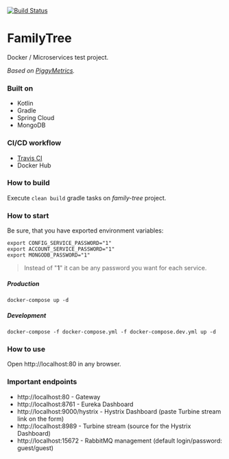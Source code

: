 [![Build Status](https://travis-ci.org/aydarik/family-tree.svg?branch=master)](https://travis-ci.org/aydarik/family-tree)

# FamilyTree

Docker / Microservices test project.

*Based on [PiggyMetrics](https://github.com/sqshq/PiggyMetrics).*

### Built on

- Kotlin
- Gradle
- Spring Cloud
- MongoDB

### CI/CD workflow

- [Travis  CI](https://travis-ci.org/aydarik/family-tree)
- Docker Hub


### How to build

Execute `clean build` gradle tasks on *family-tree* project.

### How to start

Be sure, that you have exported environment variables:

```
export CONFIG_SERVICE_PASSWORD="1"
export ACCOUNT_SERVICE_PASSWORD="1"
export MONGODB_PASSWORD="1"
```

> Instead of "**1**" it can be any password you want for each service.

##### Production

`docker-compose up -d`

##### Development

`docker-compose -f docker-compose.yml -f docker-compose.dev.yml up -d`

### How to use

Open http://localhost:80 in any browser.

### Important endpoints

- http://localhost:80 - Gateway
- http://localhost:8761 - Eureka Dashboard
- http://localhost:9000/hystrix - Hystrix Dashboard (paste Turbine stream link on the form)
- http://localhost:8989 - Turbine stream (source for the Hystrix Dashboard)
- http://localhost:15672 - RabbitMQ management (default login/password: guest/guest)